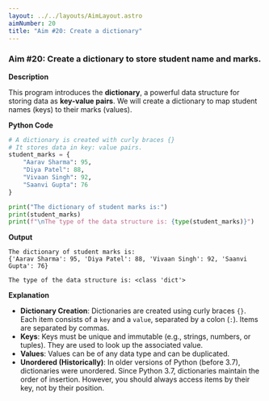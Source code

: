 ```yaml
---
layout: ../../layouts/AimLayout.astro
aimNumber: 20
title: "Aim #20: Create a dictionary"
---
```


### Aim #20: Create a dictionary to store student name and marks.

**Description**

This program introduces the **dictionary**, a powerful data structure for storing data as **key-value pairs**. We will create a dictionary to map student names (keys) to their marks (values).

**Python Code**

```python
# A dictionary is created with curly braces {}
# It stores data in key: value pairs.
student_marks = {
    "Aarav Sharma": 95,
    "Diya Patel": 88,
    "Vivaan Singh": 92,
    "Saanvi Gupta": 76
}

print("The dictionary of student marks is:")
print(student_marks)
print(f"\nThe type of the data structure is: {type(student_marks)}")
```

**Output**

```text
The dictionary of student marks is:
{'Aarav Sharma': 95, 'Diya Patel': 88, 'Vivaan Singh': 92, 'Saanvi Gupta': 76}

The type of the data structure is: <class 'dict'>
```

**Explanation**

- **Dictionary Creation**: Dictionaries are created using curly braces `{}`. Each item consists of a `key` and a `value`, separated by a colon (`:`). Items are separated by commas.
- **Keys**: Keys must be unique and immutable (e.g., strings, numbers, or tuples). They are used to look up the associated value.
- **Values**: Values can be of any data type and can be duplicated.
- **Unordered (Historically)**: In older versions of Python (before 3.7), dictionaries were unordered. Since Python 3.7, dictionaries maintain the order of insertion. However, you should always access items by their key, not by their position.
